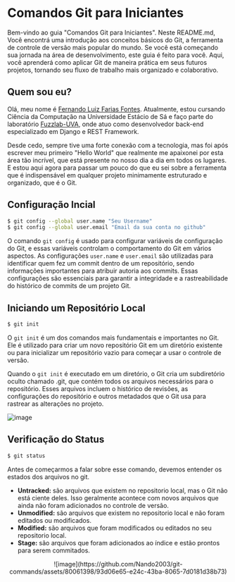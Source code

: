 # Comandos Git para Iniciantes
Bem-vindo ao guia "Comandos Git para Iniciantes". Neste README.md, Você encontrá uma introdução aos conceitos básicos do Git, a ferramenta de controle de versão mais popular do mundo. Se você está começando sua jornada na área de desenvolvimento, este guia é feito para você. Aqui, você aprenderá como aplicar Git de maneira prática em seus futuros projetos, tornando seu fluxo de trabalho mais organizado e colaborativo.

## Quem sou eu?
Olá, meu nome é [Fernando Luiz Farias Fontes](https://github.com/Nando2003/Nando2003). Atualmente, estou cursando Ciência da Computação na Universidade Estácio de Sá e faço parte do laboratório [Fuzzlab-UVA](https://github.com/FuzzyLab-UVA), onde atuo como desenvolvedor back-end especializado em Django e REST Framework.

Desde cedo, sempre tive uma forte conexão com a tecnologia, mas foi após escrever meu primeiro "Hello World" que realmente me apaixonei por esta área tão incrível, que está presente no nosso dia a dia em todos os lugares. E estou aqui agora para passar um pouco do que eu sei sobre a ferramenta que é indispensável em qualquer projeto minimamente estruturado e organizado, que é o Git.

## Configuração Incial

```bash
$ git config --global user.name "Seu Username"
$ git config --global user.email "Email da sua conta no github"
```

O comando ```git config``` é usado para configurar variáveis de configuração do Git, e essas variáveis controlam o comportamento do Git em vários aspectos. As configurações ```user.name``` e ```user.email``` são utilizadas para identificar quem fez um commit dentro de um repositório, sendo informações importantes para atribuir autoria aos commits. Essas configurações são essenciais para garantir a integridade e a rastreabilidade do histórico de commits de um projeto Git.


## Iniciando um Repositório Local

```bash
$ git init
```
O ```git init``` é um dos comandos mais fundamentais e importantes no Git. Ele é utilizado para criar um novo repositório Git em um diretório existente ou para inicializar um repositório vazio para começar a usar o controle de versão. 

Quando o ```git init``` é executado em um diretório, o Git cria um subdiretório oculto chamado .git, que contém todos os arquivos necessários para o repositório. Esses arquivos incluem o histórico de revisões, as configurações do repositório e outros metadados que o Git usa para rastrear as alterações no projeto.

![image](https://github.com/Nando2003/git-commands/assets/80061398/b4eb4540-ba97-49ed-b89e-9cc60be068c4)

## Verificação do Status

```bash
$ git status
```

Antes de começarmos a falar sobre esse comando, devemos entender os estados dos arquivos no git.

- <b>Untracked:</b> são arquivos que existem no repositorio local, mas o Git não está ciente deles. Isso geralmente acontece com novos arquivos que ainda não foram adicionados no controle de versão.
- <b>Unmodified:</b> são arquivos que existem no repositorio local e não foram editados ou modificados.
- <b>Modified:</b> são arquivos que foram modificados ou editados no seu repositorio local.
- <b>Stage:</b> são arquivos que foram adicionados ao índice e estão prontos para serem commitados.

<center>
![image](https://github.com/Nando2003/git-commands/assets/80061398/93d06e65-e24c-43ba-8065-7d0181d38b73)
</center>


<!-- ![image](https://github.com/Nando2003/git-commands/assets/80061398/af55a955-b727-411d-8450-20f2eefe7565) -->


